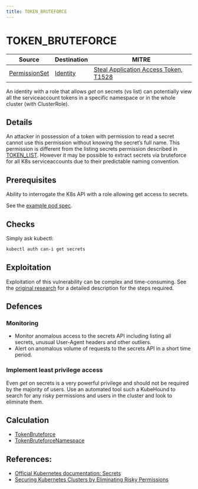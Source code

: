 ```yaml
---
title: TOKEN_BRUTEFORCE
---
```


<!--
id: TOKEN_BRUTEFORCE
name: "Brute-force secret name of service account token"
mitreAttackTechnique: T1528 - Steal Application Access Token
mitreAttackTactic: TA0006 - Credential Access
-->

# TOKEN_BRUTEFORCE

| Source                                    | Destination                           | MITRE                            |
| ----------------------------------------- | ------------------------------------- |----------------------------------|
| [PermissionSet](../entities/permissionset.md) | [Identity](../entities/identity.md) | [Steal Application Access Token, T1528](https://attack.mitre.org/techniques/T1528/) |

An identity with a role that allows *get* on secrets (vs list) can potentially view all the serviceaccount tokens in a specific namespace or in the whole cluster (with ClusterRole).

## Details

An attacker in possession of a token with permission to read a secret cannot use this permission without knowing the secret’s full name. This permission is different from the listing secrets permission described in [TOKEN_LIST](./TOKEN_LIST.md). However it may be possible to extract secrets via bruteforce for all K8s serviceaccounts due to their predictable naming convention.

## Prerequisites

Ability to interrogate the K8s API with a role allowing get access to secrets.

See the [example pod spec](https://github.com/DataDog/KubeHound/tree/main/test/setup/test-cluster/attacks/TOKEN_BRUTEFORCE.yaml).

## Checks

Simply ask kubectl:

```bash
kubectl auth can-i get secrets
```

## Exploitation

Exploitation of this vulnerability can be complex and time-consuming. See the [original research](https://www.cyberark.com/resources/threat-research-blog/securing-kubernetes-clusters-by-eliminating-risky-permissions) for a detailed description for the steps required.

## Defences

### Monitoring

+ Monitor anomalous access to the secrets API including listing all secrets, unusual User-Agent headers and other outliers.
+ Alert on anomalous volume of requests to the secrets API in a short time period.

### Implement least privilege access

Even *get* on secrets is a very powerful privilege and should not be required by the majority of users. Use an automated tool such a KubeHound to search for any risky permissions and users in the cluster and look to eliminate them.

## Calculation

+ [TokenBruteforce](https://github.com/DataDog/KubeHound/tree/main/pkg/kubehound/graph/edge/token_bruteforce.go)
+ [TokenBruteforceNamespace](https://github.com/DataDog/KubeHound/tree/main/pkg/kubehound/graph/edge/token_bruteforce_namespace.go)

## References:

+ [Official Kubernetes documentation: Secrets](https://kubernetes.io/docs/concepts/configuration/secret/#working-with-secrets)
+ [Securing Kubernetes Clusters by Eliminating Risky Permissions](https://www.cyberark.com/resources/threat-research-blog/securing-kubernetes-clusters-by-eliminating-risky-permissions)
